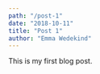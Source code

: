 ```yaml
---
path: "/post-1"
date: "2018-10-11"
title: "Post 1"
author: "Emma Wedekind"
---
```


This is my first blog post.
